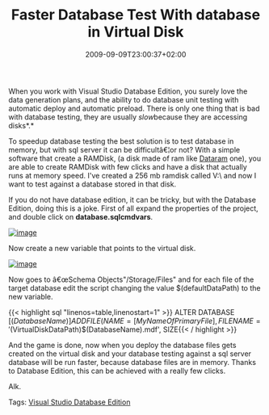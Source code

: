 ﻿---
title: "Faster Database Test With database in Virtual Disk"
description: ""
date: 2009-09-09T23:00:37+02:00
draft: false
tags: [Visual Studio Database Edition]
categories: [Visual Studio]
---
When you work with Visual Studio Database Edition, you surely love the data generation plans, and the ability to do database unit testing with automatic deploy and automatic preload. There is only one thing that is bad with database testing, they are usually *slow*because they are accessing disks*.*

To speedup database testing the best solution is to test database in memory, but with sql server it can be difficultâ€¦or not? With a simple software that create a RAMDisk, (a disk made of ram like [Dataram](http://www.dataram.com/) one), you are able to create RAMDisk with few clicks and have a disk that actually runs at memory speed. I've created a 256 mb ramdisk called V:\ and now I want to test against a database stored in that disk.

If you do not have database edition, it can be tricky, but with the Database Edition, doing this is a joke. First of all expand the properties of the project, and double click on  **database.sqlcmdvars**.

[![image](https://www.codewrecks.com/blog/wp-content/uploads/2009/09/image-thumb15.png "image")](https://www.codewrecks.com/blog/wp-content/uploads/2009/09/image15.png)

Now create a new variable that points to the virtual disk.

[![image](https://www.codewrecks.com/blog/wp-content/uploads/2009/09/image-thumb16.png "image")](https://www.codewrecks.com/blog/wp-content/uploads/2009/09/image16.png)

Now goes to â€œSchema Objects"/Storage/Files" and for each file of the target database edit the script changing the value $(defaultDataPath) to the new variable.

{{< highlight sql "linenos=table,linenostart=1" >}}
ALTER DATABASE [$(DatabaseName)]
    ADD FILE (NAME = [MyNameOfPrimaryFile], FILENAME = '$(VirtualDiskDataPath)$(DatabaseName).mdf', SIZE{{< / highlight >}}

<!-- Code inserted with Steve Dunn's Windows Live Writer Code Formatter Plugin.  http://dunnhq.com -->

And the game is done, now when you deploy the database files gets created on the virtual disk and your database testing against a sql server database will be run faster, because database files are in memory. Thanks to Database Edition, this can be achieved with a really few clicks.

Alk.

Tags: [Visual Studio Database Edition](http://technorati.com/tag/Visual%20Studio%20Database%20Edition)
